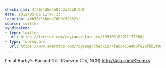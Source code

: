```yaml
---
checkin_id: 4fa664d5e4b0fc2afbb8f9d2
date: 2012-05-06 11:47:33
location: 4bb76c686edc76b0f926321c
source: twitter
syndicated:
- type: twitter
  url: https://twitter.com/roytang/statuses/199103102761177088/
- type: foursquare
  url: https://www.swarmapp.com/roytang/checkin/4fa664d5e4b0fc2afbb8f9d2
---
```


I'm at Burby's Bar and Grill (Quezon City, NCR) http://4sq.com/KEumxs